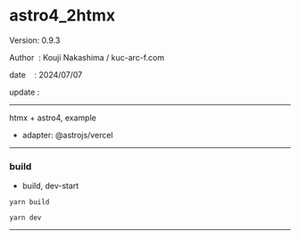 # astro4_2htmx

 Version: 0.9.3

 Author  : Kouji Nakashima / kuc-arc-f.com

 date    : 2024/07/07 

 update :

***

htmx + astro4, example

* adapter: @astrojs/vercel

***
### build

* build, dev-start

```
yarn build

yarn dev
```

***

